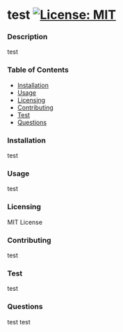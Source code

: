 # test [![License: MIT](https://img.shields.io/badge/License-MIT-yellow.svg)](https://opensource.org/licenses/MIT)

### Description

test

### Table of Contents

- [Installation](#installation)
- [Usage](#usage)
- [Licensing](#licensing)
- [Contributing](#contributing)
- [Test](#test)
- [Questions](#questions)




### Installation


test


### Usage


test


### Licensing


MIT License


### Contributing


test


### Test


test


### Questions


test
test


